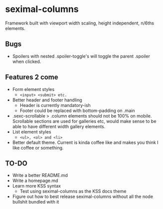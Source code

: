 # seximal-columns
Framework built with viewport width scaling, height independent, n/6ths elements.

## Bugs
 * Spoilers with nested .spoiler-toggle's will toggle the parent .spoiler when clicked.

## Features 2 come
 * Form element styles
   * ``` <input> <submit> etc. ```
 * Better header and footer handling
   * Header is currently mandatory-ish
   * Footer could be replaced with bottom-padding on .main
 * .sexc-scrollable > .column elements should not be 100% on mobile. Scrollable sections are used for galleries etc, would make sense to be able to have different width gallery elements.
 * List element styles
   * ```<ul>, <ol> and <li> ```
 * Better default theme. Current is kinda coffee like and makes you think I like coffee or something.

## TO-DO
 * Write a better README.md
 * Write a homepage.md
 * Learn more KSS syntax
   * Test using seximal-columns as the KSS docs theme
 * Figure out how to best release seximal-columns without all the node bullshit bundled with it

